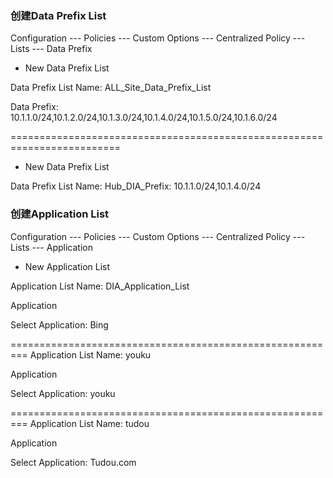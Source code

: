 ### 创建Data Prefix List
Configuration --- Policies --- Custom Options --- Centralized Policy --- Lists --- Data Prefix

+ New Data Prefix List

Data Prefix List Name: 
ALL_Site_Data_Prefix_List

Data Prefix: 
10.1.1.0/24,10.1.2.0/24,10.1.3.0/24,10.1.4.0/24,10.1.5.0/24,10.1.6.0/24

=========================================================================
+ New Data Prefix List

Data Prefix List Name: 
Hub_DIA_Prefix:
10.1.1.0/24,10.1.4.0/24

### 创建Application List
Configuration --- Policies --- Custom Options --- Centralized Policy --- Lists --- Application

+ New Application List

Application List Name:
DIA_Application_List

Application

Select Application:
Bing

=========================================================
Application List Name:
youku

Application

Select Application:
youku

=========================================================
Application List Name:
tudou

Application

Select Application:
Tudou.com

